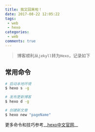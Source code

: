 ```yaml
---
title: 我又回来啦！
date: 2017-08-22 12:05:22
tags:
 - web
 - hexo
categories:
 - web
comments: true
---
```


> 博客顺利从`jekyll`转为`Hexo`，记录如下

## 常用命令

``` bash
# 启动本地环境
$ hexo s -g

# 发布更新博客
$ hexo d -g

# 创建新文章
$ hexo new "pageName"
```

更多命令和技巧参考__[hexo中文官网](https://hexo.io/zh-cn/)__
